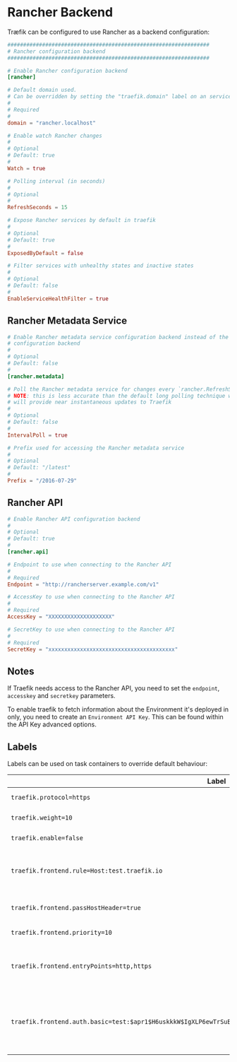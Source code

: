 # Rancher Backend

Træfik can be configured to use Rancher as a backend configuration:

```toml
################################################################
# Rancher configuration backend
################################################################

# Enable Rancher configuration backend
[rancher]

# Default domain used.
# Can be overridden by setting the "traefik.domain" label on an service.
#
# Required
#
domain = "rancher.localhost"

# Enable watch Rancher changes
#
# Optional
# Default: true
#
Watch = true

# Polling interval (in seconds)
#
# Optional
#
RefreshSeconds = 15

# Expose Rancher services by default in traefik
#
# Optional
# Default: true
#
ExposedByDefault = false

# Filter services with unhealthy states and inactive states
#
# Optional
# Default: false
#
EnableServiceHealthFilter = true
```

## Rancher Metadata Service

```toml
# Enable Rancher metadata service configuration backend instead of the API
# configuration backend
#
# Optional
# Default: false
#
[rancher.metadata]

# Poll the Rancher metadata service for changes every `rancher.RefreshSeconds`
# NOTE: this is less accurate than the default long polling technique which
# will provide near instantaneous updates to Traefik
#
# Optional
# Default: false
#
IntervalPoll = true

# Prefix used for accessing the Rancher metadata service
#
# Optional
# Default: "/latest"
#
Prefix = "/2016-07-29"
```

## Rancher API

```toml
# Enable Rancher API configuration backend
#
# Optional
# Default: true
#
[rancher.api]

# Endpoint to use when connecting to the Rancher API
#
# Required
Endpoint = "http://rancherserver.example.com/v1"

# AccessKey to use when connecting to the Rancher API
#
# Required
AccessKey = "XXXXXXXXXXXXXXXXXXXX"

# SecretKey to use when connecting to the Rancher API
#
# Required
SecretKey = "xxxxxxxxxxxxxxxxxxxxxxxxxxxxxxxxxxxxxxxx"
```

## Notes

If Traefik needs access to the Rancher API, you need to set the `endpoint`, `accesskey` and `secretkey` parameters. 

To enable traefik to fetch information about the Environment it's deployed in only, you need to create an `Environment API Key`.
This can be found within the API Key advanced options.

## Labels

Labels can be used on task containers to override default behaviour:

| Label                                                                                                                | Description                                                                                                          |
|----------------------------------------------------------------------------------------------------------------------|----------------------------------------------------------------------------------------------------------------------|
| `traefik.protocol=https`                                                                                             | override the default `http` protocol                                                                                 |
| `traefik.weight=10`                                                                                                  | assign this weight to the container                                                                                  |
| `traefik.enable=false`                                                                                               | disable this container in Træfik                                                                                     |
| `traefik.frontend.rule=Host:test.traefik.io`                                                                         | override the default frontend rule (Default: `Host:{containerName}.{domain}`).                                       |
| `traefik.frontend.passHostHeader=true`                                                                               | forward client `Host` header to the backend.                                                                         |
| `traefik.frontend.priority=10`                                                                                       | override default frontend priority                                                                                   |
| `traefik.frontend.entryPoints=http,https`                                                                            | assign this frontend to entry points `http` and `https`. Overrides `defaultEntryPoints`.                             |
| `traefik.frontend.auth.basic=test:$apr1$H6uskkkW$IgXLP6ewTrSuBkTrqE8wj/,test2:$apr1$d9hr9HBB$4HxwgUir3HP4EsggP/QNo0` | Sets basic authentication for that frontend with the usernames and passwords test:test and test2:test2, respectively |

